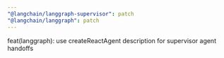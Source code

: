 ```yaml
---
"@langchain/langgraph-supervisor": patch
"@langchain/langgraph": patch
---
```


feat(langgraph): use createReactAgent description for supervisor agent handoffs
